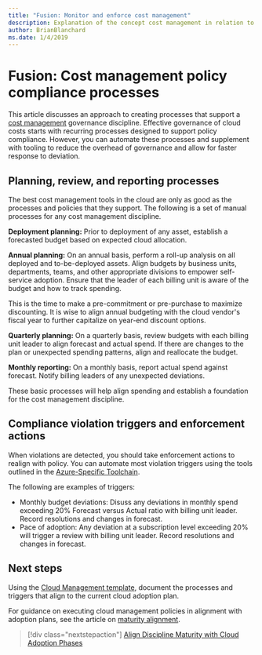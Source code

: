 ```yaml
---
title: "Fusion: Monitor and enforce cost management"
description: Explanation of the concept cost management in relation to cloud governance
author: BrianBlanchard
ms.date: 1/4/2019
---
```


# Fusion: Cost management policy compliance processes

This article discusses an approach to creating processes that support a [cost management](./overview.md) governance discipline. Effective governance of cloud costs starts with recurring processes designed to support policy compliance. However, you can automate these processes and supplement with tooling to reduce the overhead of governance and allow for faster response to deviation.

## Planning, review, and reporting processes

The best cost management tools in the cloud are only as good as the processes and policies that they support. The following is a set of manual processes for any cost management discipline.

**Deployment planning:** Prior to deployment of any asset, establish a forecasted budget based on expected cloud allocation.

**Annual planning:** On an annual basis, perform a roll-up analysis on all deployed and to-be-deployed assets. Align budgets by business units, departments, teams, and other appropriate divisions to empower self-service adoption. Ensure that the leader of each billing unit is aware of the budget and how to track spending.

This is the time to make a pre-commitment or pre-purchase to maximize discounting. It is wise to align annual budgeting with the cloud vendor's fiscal year to further capitalize on year-end discount options.

**Quarterly planning:** On a quarterly basis, review budgets with each billing unit leader to align forecast and actual spend. If there are changes to the plan or unexpected spending patterns, align and reallocate the budget.

**Monthly reporting:** On a monthly basis, report actual spend against forecast. Notify billing leaders of any unexpected deviations.

These basic processes will help align spending and establish a foundation for the cost management discipline.

## Compliance violation triggers and enforcement actions

When violations are detected, you should take enforcement actions to realign with policy. You can automate most violation triggers using the tools outlined in the [Azure-Specific Toolchain](toolchain.md).

The following are examples of triggers:

* Monthly budget deviations: Disuss any deviations in monthly spend exceeding 20% Forecast versus Actual ratio with billing unit leader. Record resolutions and changes in forecast.
* Pace of adoption: Any deviation at a subscription level exceeding 20% will trigger a review with billing unit leader. Record resolutions and changes in forecast.

## Next steps

Using the [Cloud Management template](./template.md), document the processes and triggers that align to the current cloud adoption plan.

For guidance on executing cloud management policies in alignment with adoption plans, see the article on [maturity alignment](maturity-adoption-alignment.md).

> [!div class="nextstepaction"]
> [Align Discipline Maturity with Cloud Adoption Phases](./maturity-adoption-alignment.md)
